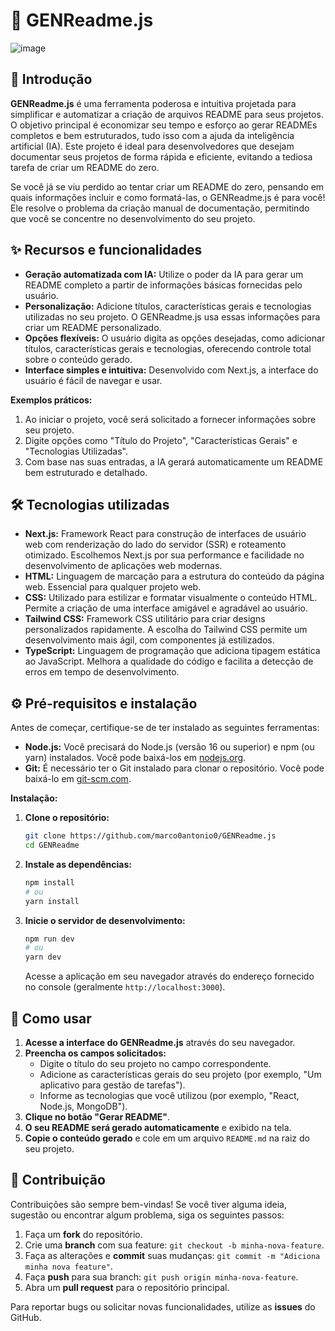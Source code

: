 # 🚀 GENReadme.js
![image](https://github.com/user-attachments/assets/7f8aa552-5b30-4a12-9911-beefcb34522e)

## 📌 Introdução

**GENReadme.js** é uma ferramenta poderosa e intuitiva projetada para simplificar e automatizar a criação de arquivos README para seus projetos. O objetivo principal é economizar seu tempo e esforço ao gerar READMEs completos e bem estruturados, tudo isso com a ajuda da inteligência artificial (IA). Este projeto é ideal para desenvolvedores que desejam documentar seus projetos de forma rápida e eficiente, evitando a tediosa tarefa de criar um README do zero.

Se você já se viu perdido ao tentar criar um README do zero, pensando em quais informações incluir e como formatá-las, o GENReadme.js é para você! Ele resolve o problema da criação manual de documentação, permitindo que você se concentre no desenvolvimento do seu projeto.

## ✨ Recursos e funcionalidades

- **Geração automatizada com IA:** Utilize o poder da IA para gerar um README completo a partir de informações básicas fornecidas pelo usuário.
- **Personalização:** Adicione títulos, características gerais e tecnologias utilizadas no seu projeto. O GENReadme.js usa essas informações para criar um README personalizado.
- **Opções flexíveis:** O usuário digita as opções desejadas, como adicionar títulos, características gerais e tecnologias, oferecendo controle total sobre o conteúdo gerado.
- **Interface simples e intuitiva:** Desenvolvido com Next.js, a interface do usuário é fácil de navegar e usar.

**Exemplos práticos:**

1.  Ao iniciar o projeto, você será solicitado a fornecer informações sobre seu projeto.
2.  Digite opções como "Título do Projeto", "Características Gerais" e "Tecnologias Utilizadas".
3.  Com base nas suas entradas, a IA gerará automaticamente um README bem estruturado e detalhado.

## 🛠️ Tecnologias utilizadas

-   **Next.js:** Framework React para construção de interfaces de usuário web com renderização do lado do servidor (SSR) e roteamento otimizado. Escolhemos Next.js por sua performance e facilidade no desenvolvimento de aplicações web modernas.
-   **HTML:** Linguagem de marcação para a estrutura do conteúdo da página web. Essencial para qualquer projeto web.
-   **CSS:** Utilizado para estilizar e formatar visualmente o conteúdo HTML. Permite a criação de uma interface amigável e agradável ao usuário.
-   **Tailwind CSS:** Framework CSS utilitário para criar designs personalizados rapidamente. A escolha do Tailwind CSS permite um desenvolvimento mais ágil, com componentes já estilizados.
-   **TypeScript:** Linguagem de programação que adiciona tipagem estática ao JavaScript. Melhora a qualidade do código e facilita a detecção de erros em tempo de desenvolvimento.

## ⚙️ Pré-requisitos e instalação

Antes de começar, certifique-se de ter instalado as seguintes ferramentas:

-   **Node.js:** Você precisará do Node.js (versão 16 ou superior) e npm (ou yarn) instalados. Você pode baixá-los em [nodejs.org](https://nodejs.org/).
-   **Git:** É necessário ter o Git instalado para clonar o repositório. Você pode baixá-lo em [git-scm.com](https://git-scm.com/).

**Instalação:**

1.  **Clone o repositório:**

    ```bash
    git clone https://github.com/marco0antonio0/GENReadme.js
    cd GENReadme
    ```

2.  **Instale as dependências:**

    ```bash
    npm install
    # ou
    yarn install
    ```

3.  **Inicie o servidor de desenvolvimento:**

    ```bash
    npm run dev
    # ou
    yarn dev
    ```

    Acesse a aplicação em seu navegador através do endereço fornecido no console (geralmente `http://localhost:3000`).

## 📝 Como usar

1.  **Acesse a interface do GENReadme.js** através do seu navegador.
2.  **Preencha os campos solicitados:**
    -   Digite o título do seu projeto no campo correspondente.
    -   Adicione as características gerais do seu projeto (por exemplo, "Um aplicativo para gestão de tarefas").
    -   Informe as tecnologias que você utilizou (por exemplo, "React, Node.js, MongoDB").
3.  **Clique no botão "Gerar README"**.
4.  **O seu README será gerado automaticamente** e exibido na tela.
5.  **Copie o conteúdo gerado** e cole em um arquivo `README.md` na raiz do seu projeto.


## 🤝 Contribuição

Contribuições são sempre bem-vindas! Se você tiver alguma ideia, sugestão ou encontrar algum problema, siga os seguintes passos:

1.  Faça um **fork** do repositório.
2.  Crie uma **branch** com sua feature: `git checkout -b minha-nova-feature`.
3.  Faça as alterações e **commit** suas mudanças: `git commit -m "Adiciona minha nova feature"`.
4.  Faça **push** para sua branch: `git push origin minha-nova-feature`.
5.  Abra um **pull request** para o repositório principal.

Para reportar bugs ou solicitar novas funcionalidades, utilize as **issues** do GitHub.

